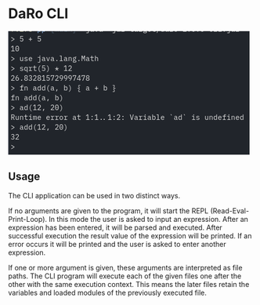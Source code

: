 # DaRo CLI

![Screenshot](images/cli.png)

## Usage

The CLI application can be used in two distinct ways.

If no arguments are given to the program, it will start the REPL (Read-Eval-Print-Loop). In this
mode the user is asked to input an expression.  After an expression has been entered, it will be
parsed and executed. After successful execution the result value of the expression will be printed.
If an error occurs it will be printed and the user is asked to enter another expression.

If one or more argument is given, these arguments are interpreted as file paths. The CLI program
will execute each of the given files one after the other with the same execution context. This means
the later files retain the variables and loaded modules of the previously executed file.

